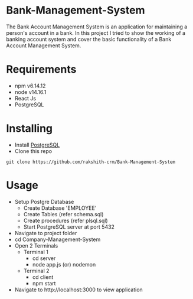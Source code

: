 # Bank-Management-System
The Bank Account Management System is an application for maintaining a person's
account in a bank. In this project I tried to show the working of a banking account
system and cover the basic functionality of a Bank Account Management System.

# Requirements
- npm v6.14.12
- node v14.16.1
- React Js
- PostgreSQL

# Installing
- Install <a href="https://www.postgresql.org/">PostgreSQL</a> 
- Clone this repo
```
git clone https://github.com/rakshith-crm/Bank-Management-System
```


# Usage

- Setup Postgre Database
  - Create Database 'EMPLOYEE'
  - Create Tables (refer schema.sql)
  - Create procedures (refer plsql.sql)
  - Start PostgreSQL server at port 5432
- Navigate to project folder
- cd Company-Management-System
- Open 2 Terminals
  - Terminal 1
    - cd server
    - node app.js (or) nodemon
  - Terminal 2
    - cd client
    - npm start
- Navigate to http://<span></span>localhost:3000 to view application

